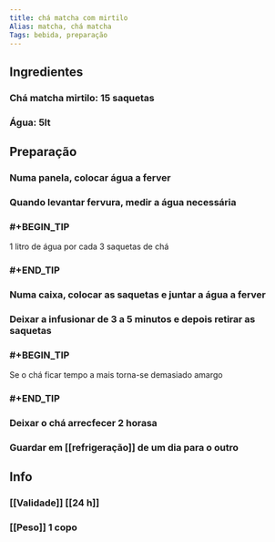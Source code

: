 ```yaml
---
title: chá matcha com mirtilo
Alias: matcha, chá matcha
Tags: bebida, preparação
---
```


## Ingredientes
### Chá matcha mirtilo: 15 saquetas
### Água: 5lt
## Preparação
### Numa panela, colocar água a ferver
### Quando levantar fervura, medir a água necessária
### #+BEGIN_TIP
1 litro de água por cada 3 saquetas de chá
### #+END_TIP
### Numa caixa, colocar as saquetas e juntar a água a ferver
### Deixar a infusionar de 3 a 5 minutos e depois retirar as saquetas
### #+BEGIN_TIP
Se o chá ficar tempo a mais torna-se demasiado amargo
### #+END_TIP
### Deixar o chá arrecfecer 2 horasa
### Guardar em [[refrigeração]] de um dia para o outro
## Info
### [[Validade]] [[24 h]]
### [[Peso]] 1 copo
